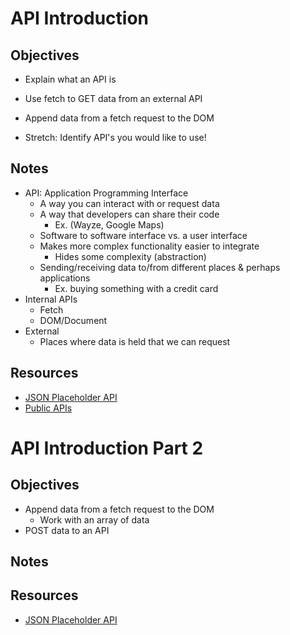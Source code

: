 # API Introduction

## Objectives

- Explain what an API is
- Use fetch to GET data from an external API
- Append data from a fetch request to the DOM

- Stretch: Identify API's you would like to use!

## Notes

- API: Application Programming Interface
  * A way you can interact with or request data
  * A way that developers can share their code
    - Ex. (Wayze, Google Maps)
  * Software to software interface vs. a user interface
  * Makes more complex functionality easier to integrate
    - Hides some complexity (abstraction)
  * Sending/receiving data to/from different places & perhaps applications
    - Ex. buying something with a credit card
- Internal APIs
  - Fetch
  - DOM/Document
- External
  - Places where data is held that we can request

## Resources

- [JSON Placeholder API](https://jsonplaceholder.typicode.com/)
- [Public APIs](https://github.com/toddmotto/public-apis)


# API Introduction Part 2

## Objectives

- Append data from a fetch request to the DOM
  - Work with an array of data
- POST data to an API

## Notes

## Resources

- [JSON Placeholder API](https://jsonplaceholder.typicode.com/)